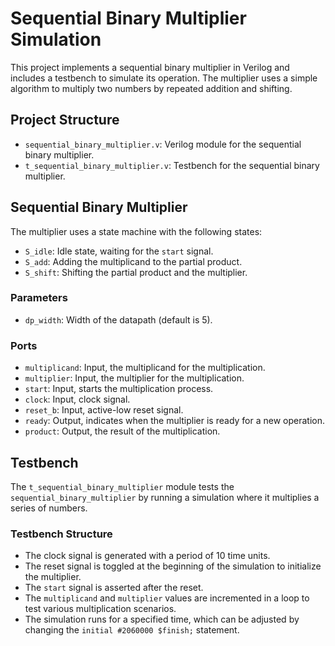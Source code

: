 # Sequential Binary Multiplier Simulation

This project implements a sequential binary multiplier in Verilog and includes a testbench to simulate its operation. The multiplier uses a simple algorithm to multiply two numbers by repeated addition and shifting.

## Project Structure

- `sequential_binary_multiplier.v`: Verilog module for the sequential binary multiplier.
- `t_sequential_binary_multiplier.v`: Testbench for the sequential binary multiplier.

## Sequential Binary Multiplier

The multiplier uses a state machine with the following states:

- `S_idle`: Idle state, waiting for the `start` signal.
- `S_add`: Adding the multiplicand to the partial product.
- `S_shift`: Shifting the partial product and the multiplier.

### Parameters

- `dp_width`: Width of the datapath (default is 5).

### Ports

- `multiplicand`: Input, the multiplicand for the multiplication.
- `multiplier`: Input, the multiplier for the multiplication.
- `start`: Input, starts the multiplication process.
- `clock`: Input, clock signal.
- `reset_b`: Input, active-low reset signal.
- `ready`: Output, indicates when the multiplier is ready for a new operation.
- `product`: Output, the result of the multiplication.

## Testbench

The `t_sequential_binary_multiplier` module tests the `sequential_binary_multiplier` by running a simulation where it multiplies a series of numbers.

### Testbench Structure

- The clock signal is generated with a period of 10 time units.
- The reset signal is toggled at the beginning of the simulation to initialize the multiplier.
- The `start` signal is asserted after the reset.
- The `multiplicand` and `multiplier` values are incremented in a loop to test various multiplication scenarios.
- The simulation runs for a specified time, which can be adjusted by changing the `initial #2060000 $finish;` statement.

